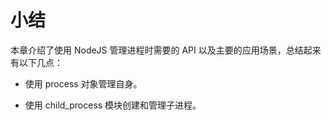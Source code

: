 # 小结

本章介绍了使用 NodeJS 管理进程时需要的 API 以及主要的应用场景，总结起来有以下几点：

- 使用 process 对象管理自身。

- 使用 child_process 模块创建和管理子进程。